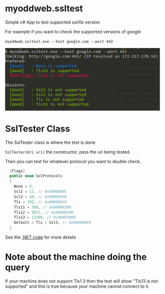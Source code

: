 # myoddweb.ssltest
Simple c# App to test supported ssl/tls version 

For example if you want to check the supported versions of google

`myoddweb.ssltest.exe --host google.com --port 443`

![myoddweb.ssltest Sample](/media/sample.png?raw=true "Ssl Test Google.com")

# SslTester Class

The SslTester class is where the test is done

`SslTester(Uri uri)` the constructor, pass the uri being tested.

Then you can test for whatever protocol you want to double check.

```csharp
  [Flags]
  public enum SslProtocols
  {
    None = 0,
    Ssl2 = 12, // 0x0000000C
    Ssl3 = 48, // 0x00000030
    Tls = 192, // 0x000000C0
    Tls11 = 768, // 0x00000300
    Tls12 = 3072, // 0x00000C00
    Tls13 = 12288, // 0x00003000
    Default = Tls | Ssl3, // 0x000000F0
  }
```
See the [.NET code](https://referencesource.microsoft.com/#System/net/System/Net/SecureProtocols/SslEnumTypes.cs,bfabf9fcb928e856) for more details

# Note about the machine doing the query

If _your_ machine does not support Tls1.3 then the test will show "Tls13 is not supported" and this is true because _your_ machine cannot connect to it.

